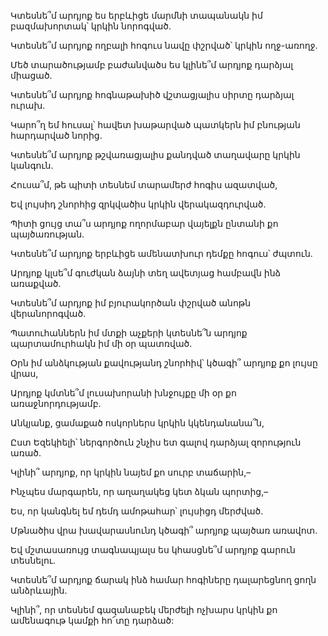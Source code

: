 Կտեսնե՞մ արդյոք ես երբևիցե մարմնի տապանակն իմ բազմախորտակ՝ կրկին նորոգված.

Կտեսնե՞մ արդյոք ողբալի հոգուս նավը փշրված՝ կրկին ողջ-առողջ.

Մեծ տարածությամբ բաժանվածս ես կլինե՞մ արդյոք դարձյալ միացած.

Կտեսնե՞մ արդյոք հոգնաթախիծ վշտացյալիս սիրտը դարձյալ ուրախ.

Կարո՞ղ եմ հուսալ՝ հավետ խաթարված պատկերն իմ բնության հարդարված նորից.

Կտեսնե՞մ արդյոք թշվառացյալիս քանդված տաղավարը կրկին կանգուն.

Հուսա՞մ, թե պիտի տեսնեմ տարամերժ հոգիս ազատված,

Եվ լույսիդ շնորհից զրկվածիս կրկին վերակազդուրված.

Պիտի ցույց տա՞ս արդյոք ողորմաբար վայելքն ընտանի քո պայծառության.

Կտեսնե՞մ արդյոք երբևիցե ամենատխուր դեմքը հոգուս՝ ժպտուն.

Արդյոք կլսե՞մ գուժկան ձայնի տեղ ավետյաց համբավն ինձ առաքված.

Կտեսնե՞մ արդյոք իմ բյուրակործան փշրված անոթն վերանորոգված.

Պատուհաններն իմ մտքի աչքերի կտեսնե՞ն արդյոք պարտամուրհակն իմ մի օր պատռված.

Օրն իմ անձկության քավությանդ շնորհիվ՝ կծագի՞ արդյոք քո լույսը վրաս,

Արդյոք կմտնե՞մ լուսախորանի խնջույքը մի օր քո առաջնորդությամբ.

Անկյանք, ցամաքած ոսկորներս կրկին կկենդանանա՞ն,

Ըստ Եզեկիելի՝ ներգործուն շնչիս ետ գալով դարձյալ զորություն առած.

Կլինի՞ արդյոք, որ կրկին նայեմ քո սուրբ տաճարին,–

Ինչպես մարգարեն, որ աղաղակեց կետ ձկան պորտից,–

Ես, որ կանգնել եմ դեմդ ամոթահար՝ լույսիցդ մերժված.

Մթնածիս վրա խավարասնունդ կծագի՞ արդյոք պայծառ առավոտ.

Եվ մշտասառույց տագնապյալս ես կհասցնե՞մ արդյոք գարուն տեսնելու.

Կտեսնե՞մ արդյոք ճարակ ինձ համար հոգիները դալարեցնող ցողն անձրևային.

Կլինի՞, որ տեսնեմ գազանաբեկ մերժելի ոչխարս կրկին քո ամենագութ կամքի հո՜տը դարձած: